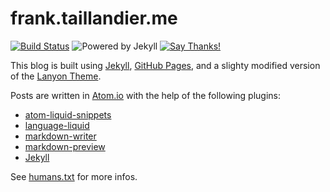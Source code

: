# frank.taillandier.me

[![Build Status](https://travis-ci.org/DirtyF/frank.taillandier.me.svg?branch=gh-pages)](https://travis-ci.org/DirtyF/frank.taillandier.me) ![Powered by Jekyll](https://img.shields.io/badge/powered%20by-jekyll-blue.svg) [![Say Thanks!](https://img.shields.io/badge/Say%20Thanks-!-1EAEDB.svg)](https://saythanks.io/to/DirtyF)

This blog is built using [Jekyll](https://github.com/jekyll/jekyll), [GitHub Pages](https://help.github.com/articles/using-jekyll-as-a-static-site-generator-with-github-pages/), and a slighty modified version of the [Lanyon Theme](https://github.com/poole/lanyon).

Posts are written in [Atom.io](https://atom.io/) with the help of the following plugins:

* [atom-liquid-snippets](https://atom.io/packages/atom-liquid-snippets)
* [language-liquid](https://atom.io/packages/language-liquid)
* [markdown-writer](https://atom.io/packages/markdown-writer)
* [markdown-preview](https://atom.io/packages/markdown-preview)
* [Jekyll](https://github.com/arcath/jekyll-atom)

See [humans.txt](http://frank.taillandier.me/humans.txt) for more infos.
